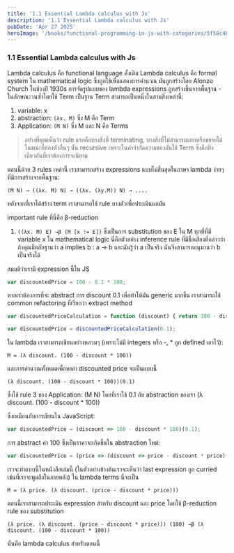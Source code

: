 ```yaml
---
title: '1.1 Essential Lambda calculus with Js'
description: '1.1 Essential Lambda calculus with Js'
pubDate: 'Apr 27 2025'
heroImage: '/books/functional-programming-in-js-with-categories/5f58c4b0-71d0-4983-87e0-8d30dbdf9e5e.jpg'
---
```

### 1.1 Essential Lambda calculus with Js

Lambda calculus คือ functional language ดั้งเดิม Lambda calculus คือ formal system ใน mathematical logic ซึ่งถูกใช้เพื่อแสดงการคำนวณ มันถูกสร้างโดย Alonzo Church ในช่วงปี 1930s การจัดรูปแบบของ lambda expressions ถูกสร้างขึ้นจากพื้นฐาน - ในลักษณะวนซ้ำโดยใช้ Term เป็นฐาน Term สามารถเป็นหนึ่งในสามสิ่งเหล่านี้:

1. variable: x  
2. abstraction: `(λx. M)` ซึ่ง M คือ Term  
3. Application: `(M N)` ซึ่ง M และ N คือ Terms

> อย่างที่คุณเห็นว่า rule แรกคือบางสิ่งที่ terminating, บางสิ่งที่ไม่สามารถแยกหรือขยายได้ ในขณะที่สองตัวอื่นๆ นั้น recursive เพราะในคำจำกัดความของมันใช้ Term ซึ่งคือสิ่งเดียวกันที่เราต้องการจะนิยาม

ตอนนี้ด้วย 3 rules เหล่านี้ เราสามารถสร้าง expressions แบบไม่สิ้นสุดในภาษา lambda ง่ายๆ ที่มีการสร้างจากพื้นฐาน:

`(M N) → ((λx. M) N) → ((λx. (λy.M)) N) → ....`

หลังจากที่เราได้สร้าง term เราสามารถใช้ rule บางตัวเพื่อประเมินผลมัน

important rule ที่นี่คือ β-reduction

1. `((λx. M) E) →β (M [x := E])` ซึ่งเป็นการ substitution ของ E ใน M ทุกที่ที่มี variable x ใน mathematical logic นี่คือตัวอย่าง inference rule ที่มีชื่อเสียงที่กล่าวว่า ถ้าคุณมีหลักฐานว่า a implies b : a → b และฉันรู้ว่า a เป็นจริง ฉันจึงสามารถอนุมานว่า b เป็นจริงได้

สมมติว่าเรามี expression นี้ใน JS

```js
var discountedPrice = 100 - 0.1 * 100;
```

หากเราต้องการที่จะ abstract การ discount 0.1 เพื่อทำให้มัน generic มากขึ้น เราสามารถใช้ common refactoring ที่เรียกว่า extract method

```js
var discountedPriceCalculation = function (discount) { return 100 - discount * 100 }

var discountedPrice = discountedPriceCalculation(0.1);
```

ใน lambda เราสามารถเขียนอย่างหลวมๆ (เพราะไม่มี integers หรือ -, \* ถูก defined เอาไว้):  

`M = (λ discount. (100 - discount * 100))`

และการคำนวณทั้งหมดเพื่อหาค่า discounted price จะเป็นแบบนี้

`(λ discount. (100 - discount * 100))(0.1)`

ซึ่งใช้ rule 3 ของ Application: (M N) โดยที่เราใช้ 0.1 กับ abstraction ของเรา (λ discount. (100 - discount * 100))

ซึ่งเหมือนกับการเขียนใน JavaScript:

```js
var discountedPrice = (discount => 100 - discount * 100)(0.1);
```

การ abstract ค่า 100 ซึ่งเป็นราคาจะเกิดขึ้นใน abstraction ใหม่:

```js
var discountedPrice = (price => (discount => price - discount * price)(0.1))(100);
```

เราจะทำแบบนี้ในหนังสือเล่มนี้ (ในตัวอย่างข้างต้นเราจะเห็นว่า last expression ถูก curried เช่นที่เราจะพูดถึงในภายหลัง) ใน lambda terms นี่จะเป็น

`M = (λ price. (λ discount. (price - discount * price)))`

ตอนนี้เราสามารถประเมิน expression สำหรับ discount และ price โดยใช้ β-reduction rule ของ substitution

`(λ price. (λ discount. (price - discount * price))) (100) →β (λ discount. (100 - discount * 100))`

นั่นคือ lambda calculus สำหรับตอนนี้
